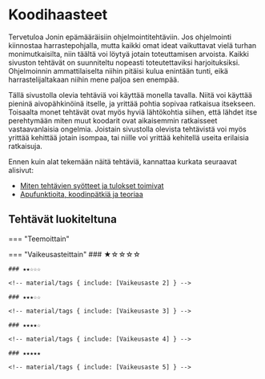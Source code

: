 <!-- Tämä on generoitu tiedosto, älä muokkaa tätä. -->
# Koodihaasteet

Tervetuloa Jonin epämääräisiin ohjelmointitehtäviin. Jos ohjelmointi kiinnostaa harrastepohjalla, mutta kaikki omat ideat vaikuttavat vielä turhan monimutkaisilta, niin täältä voi löytyä jotain toteuttamisen arvoista. Kaikki sivuston tehtävät on suunniteltu nopeasti toteutettaviksi harjoituksiksi. Ohjelmoinnin ammattilaiselta niihin pitäisi kulua enintään tunti, eikä harrastelijaltakaan niihin mene paljoa sen enempää.

Tällä sivustolla olevia tehtäviä voi käyttää monella tavalla. Niitä voi käyttää pieninä aivopähkinöinä itselle, ja yrittää pohtia sopivaa ratkaisua itsekseen. Toisaalta monet tehtävät ovat myös hyviä lähtökohtia siihen, että lähdet itse perehtymään miten muut koodarit ovat aikaisemmin ratkaisseet vastaavanlaisia ongelmia. Joistain sivustolla olevista tehtävistä voi myös yrittää kehittää jotain isompaa, tai niille voi yrittää kehitellä useita erilaisia ratkaisuja.

Ennen kuin alat tekemään näitä tehtäviä, kannattaa kurkata seuraavat alisivut:

 - [Miten tehtävien syötteet ja tulokset toimivat](./arviointi.md)
 - [Apufunktioita, koodinpätkiä ja teoriaa](./apufunktiot.md)


## Tehtävät luokiteltuna

=== "Teemoittain"
    <!-- material/tags { include: [Sanakirja, Ääkkösiä, Puurakenne, Algoritmit] } -->

=== "Vaikeusasteittain"
    ### ★☆☆☆☆
    <!-- material/tags { include: [Vaikeusaste 1] } -->

    ### ★★☆☆☆

    <!-- material/tags { include: [Vaikeusaste 2] } -->

    ### ★★★☆☆

    <!-- material/tags { include: [Vaikeusaste 3] } -->

    ### ★★★★☆

    <!-- material/tags { include: [Vaikeusaste 4] } -->

    ### ★★★★★

    <!-- material/tags { include: [Vaikeusaste 5] } -->